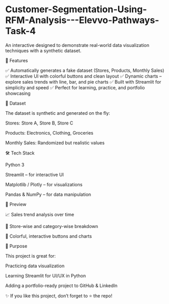# Customer-Segmentation-Using-RFM-Analysis---Elevvo-Pathways-Task-4

An interactive designed to demonstrate real-world data visualization techniques with a synthetic dataset.

🚀 Features

✅ Automatically generates a fake dataset (Stores, Products, Monthly Sales)
✅ Interactive UI with colorful buttons and clean layout
✅ Dynamic charts – explore sales trends with line, bar, and pie charts
✅ Built with Streamlit for simplicity and speed
✅ Perfect for learning, practice, and portfolio showcasing

📂 Dataset

The dataset is synthetic and generated on the fly:

Stores: Store A, Store B, Store C

Products: Electronics, Clothing, Groceries

Monthly Sales: Randomized but realistic values

🛠️ Tech Stack

Python 3

Streamlit – for interactive UI

Matplotlib / Plotly – for visualizations

Pandas & NumPy – for data manipulation


🌟 Preview

📈 Sales trend analysis over time

🏬 Store-wise and category-wise breakdown

🎨 Colorful, interactive buttons and charts

🎯 Purpose

This project is great for:

Practicing data visualization

Learning Streamlit for UI/UX in Python

Adding a portfolio-ready project to GitHub & LinkedIn

✨ If you like this project, don’t forget to ⭐ the repo!
